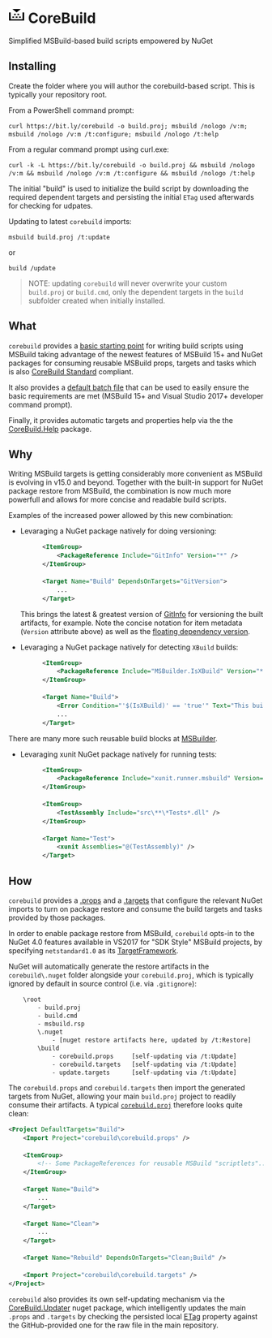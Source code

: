 ![Icon](https://raw.githubusercontent.com/kzu/corebuild/master/docs/corebuild-32.png) CoreBuild
================

Simplified MSBuild-based build scripts empowered by NuGet


## Installing

Create the folder where you will author the corebuild-based script. 
This is typically your repository root.

From a PowerShell command prompt:

```
curl https://bit.ly/corebuild -o build.proj; msbuild /nologo /v:m; msbuild /nologo /v:m /t:configure; msbuild /nologo /t:help
```

From a regular command prompt using curl.exe:

```
curl -k -L https://bit.ly/corebuild -o build.proj && msbuild /nologo /v:m && msbuild /nologo /v:m /t:configure && msbuild /nologo /t:help
```

The initial "build" is used to initialize the build script by downloading the required dependent 
targets and persisting the initial `ETag` used afterwards for checking for udpates.

Updating to latest `corebuild` imports:

```
msbuild build.proj /t:update
```
or
```
build /update
```

> NOTE: updating `corebuild` will never overwrite your custom `build.proj` or 
> `build.cmd`, only the dependent targets in the `build` subfolder created when initially installed.


## What

`corebuild` provides a [basic starting point](https://github.com/kzu/corebuild/blob/master/src/build.proj) 
for writing build scripts using MSBuild taking advantage of the newest features of MSBuild 15+ 
and NuGet packages for consuming reusable MSBuild props, targets and tasks which is also 
[CoreBuild Standard](http://www.corebuild.io) compliant.

It also provides a [default batch file](https://github.com/kzu/corebuild/blob/master/src/build.cmd) 
that can be used to easily ensure the basic requirements are met (MSBuild 15+ and Visual Studio 
2017+ developer command prompt).

Finally, it provides automatic targets and properties help via the the 
[CoreBuild.Help](https://www.nuget.org/packages/CoreBuild.Help) package.

## Why

Writing MSBuild targets is getting considerably more convenient as MSBuild is evolving in 
v15.0 and beyond. Together with the built-in support for NuGet package restore from MSBuild, 
the combination is now much more powerfull and allows for more concise and readable build scripts.

Examples of the increased power allowed by this new combination:

* Levaraging a NuGet package natively for doing versioning:

  ```xml
		<ItemGroup>
			<PackageReference Include="GitInfo" Version="*" />
		</ItemGroup>

		<Target Name="Build" DependsOnTargets="GitVersion">
			...
		</Target>
  ```

  This brings the latest & greatest version of [GitInfo](https://www.nuget.org/packages/GitInfo) 
  for versioning the built artifacts, for example.
  Note the concise notation for item metadata (`Version` attribute above) as 
  well as the [floating dependency version](https://docs.nuget.org/ndocs/consume-packages/dependency-resolution#floating-versions).

* Levaraging a NuGet package natively for detecting `XBuild` builds:

  ```xml
		<ItemGroup>
			<PackageReference Include="MSBuilder.IsXBuild" Version="*" />
		</ItemGroup>

		<Target Name="Build">
			<Error Condition="'$(IsXBuild)' == 'true'" Text="This build script requires MSBuild." />
			...
		</Target>
  ```


There are many more such reusable build blocks at [MSBuilder](https://github.com/MobileEssentials/MSBuilder).

* Levaraging xunit NuGet package natively for running tests:

  ```xml
		<ItemGroup>
			<PackageReference Include="xunit.runner.msbuild" Version="2.2.0" />
		</ItemGroup>

		<ItemGroup>
			<TestAssembly Include="src\**\*Tests*.dll" />
		</ItemGroup>

		<Target Name="Test">
			<xunit Assemblies="@(TestAssembly)" />
		</Target>
  ```

## How

`corebuild` provides a [.props](https://github.com/kzu/corebuild/blob/master/src/build/corebuild.props) and 
a [.targets](https://github.com/kzu/corebuild/blob/master/src/build/corebuild.targets) that configure the 
relevant NuGet imports to turn on package restore and consume the build targets and tasks provided by those 
packages.

In order to enable package restore from MSBuild, `corebuild` opts-in to the NuGet 4.0 features available 
in VS2017 for "SDK Style" MSBuild projects, by specifying `netstandard1.0` as its 
[TargetFramework](https://github.com/kzu/corebuild/blob/master/src/build/corebuild.props#L5).

NuGet will automatically generate the restore artifacts in the `corebuild\.nuget` folder alongside your 
`corebuild.proj`, which is typically ignored by default in source control (i.e. via `.gitignore`):

		\root
			- build.proj
			- build.cmd
			- msbuild.rsp
			\.nuget
				- [nuget restore artifacts here, updated by /t:Restore]
			\build
				- corebuild.props     [self-updating via /t:Update]
				- corebuild.targets   [self-updating via /t:Update]
				- update.targets      [self-updating via /t:Update]

The `corebuild.props` and `corebuild.targets` then import the generated targets from NuGet, allowing 
your main `build.proj` project to readily consume their artifacts. 
A typical [`corebuild.proj`](https://github.com/kzu/corebuild/blob/master/src/build.proj) therefore 
looks quite clean:

```xml
<Project DefaultTargets="Build">
	<Import Project="corebuild\corebuild.props" />

	<ItemGroup>
		<!-- Some PackageReferences for reusable MSBuild "scriptlets"... -->
	</ItemGroup>

	<Target Name="Build">
		...
	</Target>

	<Target Name="Clean">
		...
	</Target>

	<Target Name="Rebuild" DependsOnTargets="Clean;Build" />

	<Import Project="corebuild\corebuild.targets" />
</Project>
```

`corebuild` also provides its own self-updating mechanism via the [CoreBuild.Updater](https://www.nuget.org/packages/CoreBuild.Updater) 
nuget package, which intelligently updates the main `.props` and `.targets` by checking the persisted local 
[ETag](https://github.com/kzu/corebuild/blob/master/src/build/corebuild.props#L13) property against the 
GitHub-provided one for the raw file in the main repository.
